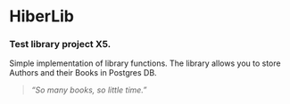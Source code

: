 # HiberLib
 ### Test library project X5.
 Simple implementation of library functions.
 The library allows you to store Authors and their Books in Postgres DB.
 > *“So many books, so little time.”*
